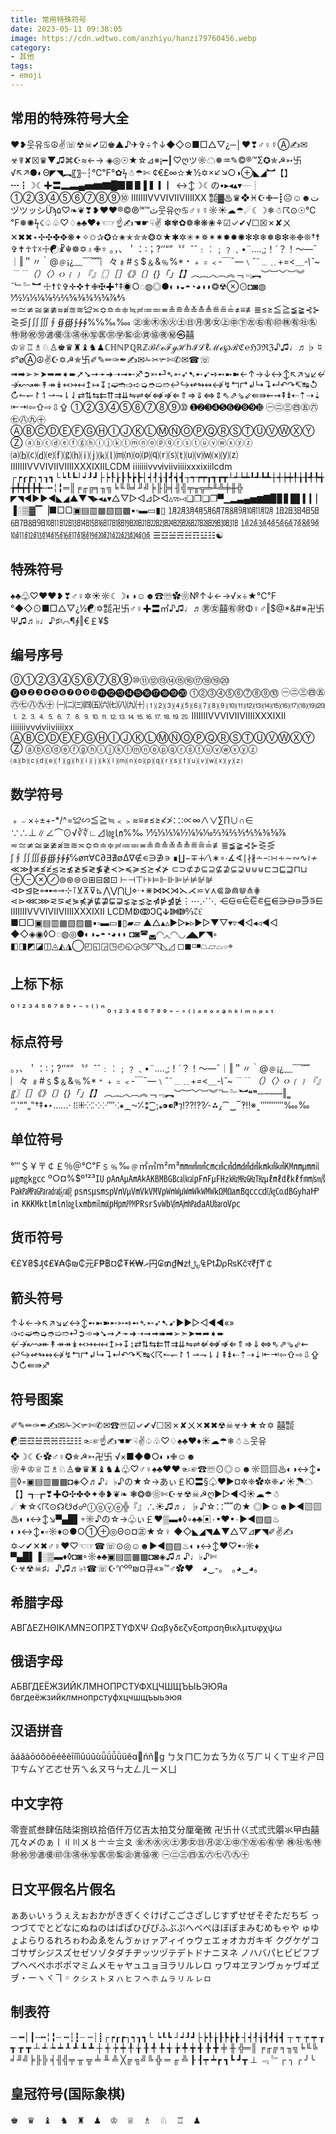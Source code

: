 ```yaml
---
title: 常用特殊符号
date: 2023-05-11 09:38:05
image: https://cdn.wdtwo.com/anzhiyu/hanzi79760456.webp
category: 
- 其他
tags: 
- emoji
---
```

## 常用的特殊符号大全
<!--more-->

❤❥웃유♋☮✌☏☢☠✔☑♚▲♪✈✞÷↑↓◆◇⊙■□△▽¿─│♥❣♂♀☿Ⓐ✍✉☣☤✘☒♛▼♫⌘☪≈←→
◈◎☉★☆⊿※¡━┃♡ღツ☼☁❅♒✎©®™Σ✪✯☭➳卐√↖↗●◐Θ◤◥︻〖〗┄┆℃℉°✿ϟ☃☂✄
¢€£∞✫★½✡×↙↘○◑⊕◣◢︼【】┅┇☽☾✚〓▂▃▄▅▆▇█▉▊▋▌▍▎▏↔↕☽☾の•▸◂▴▾┈┊
①②③④⑤⑥⑦⑧⑨⑩
ⅠⅡⅢⅣⅤⅥⅦⅧⅨⅩ
㍿▓♨♛❖♓☪✙┉┋☹☺☻تヅツッシÜϡﭢ™℠℗©®♥❤❥❣❦❧♡۵웃유ღ♋♂♀☿☼☀☁☂☄☾☽❄☃☈⊙☉℃℉❅✺ϟ☇♤♧♡♢♠♣♥♦☜☞☝✍☚☛☟✌
✽✾✿❁❃❋❀⚘☑✓✔√☐☒✗✘ㄨ✕✖✖⋆✢✣✤✥❋✦✧✩✰✪✫✬✭✮✯❂✡★✱✲✳✴✵✶✷✸✹✺✻✼❄❅❆❇❈❉❊†☨✞✝☥☦☓☩☯☧☬☸✡♁✙♆
。，、＇：∶；?‘’“”〝〞ˆˇ﹕︰﹔﹖﹑•¨….¸;！´？！～—ˉ｜‖＂〃｀@﹫¡¿﹏﹋﹌︴々﹟#﹩$﹠&﹪%*﹡﹢﹦﹤‐￣¯―﹨ˆ˜﹍﹎+=<＿_-\ˇ~﹉﹊（）〈〉‹›﹛﹜『』〖〗［］《》〔〕{}「」【】︵︷︿︹︽_﹁﹃︻︶︸﹀︺︾ˉ﹂﹄︼
☩☨☦✞✛✜✝✙✠✚†‡◉○◌◍◎●◐◑◒◓◔◕◖◗❂☢⊗⊙◘◙◍
⅟½⅓⅕⅙⅛⅔⅖⅚⅜¾⅗⅝⅞⅘
≂≃≄≅≆≇≈≉≊≋≌≍≎≏≐≑≒≓≔≕≖≗≘≙≚≛≜≝≞≟≠≡≢≣≤≥≦≧≨≩⊰⊱⋛⋚∫∬∭∮∯∰∱∲∳%℅‰‱
㊣㊎㊍㊌㊋㊏㊐㊊㊚㊛㊤㊥㊦㊧㊨㊒㊞㊑㊒㊓㊔㊕㊖㊗㊘㊜㊝㊟㊠㊡㊢㊩㊪㊫㊬㊭㊮㊯㊰㊙㉿囍
♔♕♖♗♘♙♚♛♜♝♞♟ℂℍℕℙℚℝℤℬℰℯℱℊℋℎℐℒℓℳℴ℘ℛℭ℮ℌℑℜℨ♪♫♩♬♭♮♯°øⒶ☮✌☪✡☭✯卐✐✎✏✑✒✍✉✁✂✃✄✆✉☎☏
➟➡➢➣➤➥➦➧➨➚➘➙➛➜➝➞➸♐➲➳⏎➴➵➶➷➸➹➺➻➼➽←↑→↓↔↕↖↗↘↙↚↛↜↝↞↟↠↡↢↣↤↥↦↧↨➫➬➩➪➭➮➯➱↩↪↫↬↭↮↯↰↱↲↳↴↵↶↷↸↹↺↻↼↽↾↿⇀⇁⇂⇃⇄⇅⇆⇇⇈⇉⇊⇋⇌⇍⇎⇏⇐⇑⇒⇓⇔⇕⇖⇗⇘⇙⇚⇛⇜⇝⇞⇟⇠⇡⇢⇣⇤⇥⇦⇧⇨⇩⇪
➀➁➂➃➄➅➆➇➈➉
➊➋➌➍➎➏➐➑➒➓
㊀㊁㊂㊃㊄㊅㊆㊇㊈㊉
ⒶⒷⒸⒹⒺⒻⒼⒽⒾⒿⓀⓁⓂⓃⓄⓅⓆⓇⓈⓉⓊⓋⓌⓍⓎⓏ
ⓐⓑⓒⓓⓔⓕⓖⓗⓘⓙⓚⓛⓜⓝⓞⓟⓠⓡⓢⓣⓤⓥⓦⓧⓨⓩ
⒜⒝⒞⒟⒠⒡⒢⒣⒤⒥⒦⒧⒨⒩⒪⒫⒬⒭⒮⒯⒰⒱⒲⒳⒴⒵
ⅠⅡⅢⅣⅤⅥⅦⅧⅨⅩⅪⅫⅬⅭⅮⅯ
ⅰⅱⅲⅳⅴⅵⅶⅷⅸⅹⅺⅻⅼⅽⅾⅿ
┌┍┎┏┐┑┒┓└┕┖┗┘┙┚┛├┝┞┟┠┡┢┣┤┥┦┧┨┩┪┫┬┭┮┯┰┱┲┳┴┵┶┷┸┹┺┻┼┽┾┿╀╁╂╃╄╅╆╇╈╉╊╋╌╍╎╏═║╒╓╔╕╖╗╘╙╚╛╜╝╞╟╠╡╢╣╤╥╦╧╨╩╪╫╬
◤◥◄►▶◀◣◢▲▼◥▸◂▴▾△▽▷◁⊿▻◅▵▿▹◃❏❐❑❒▀▁▂▃▄▅▆▇▉▊▋█▌▍▎▏▐░▒▓▔▕■□▢▣▤▥▦▧▨▩▪▫▬▭▮▯
㋀㋁㋂㋃㋄㋅㋆㋇㋈㋉㋊㋋
㏠㏡㏢㏣㏤㏥㏦㏧㏨㏩㏪㏫㏬㏭㏮㏯㏰㏱㏲㏳㏴㏵㏶㏷㏸㏹㏺㏻㏼㏽㏾
㍙㍚㍛㍜㍝㍞㍟㍠㍡㍢㍣㍤㍥㍦㍧㍨㍩㍪㍫㍬㍭㍮㍯㍰㍘
☰☲☱☴☵☶☳☷☯

## 特殊符号

♠♣♧♡♥❤❥❣♂♀✲☀☼☾☽◐◑☺☻☎☏✿❀№↑↓←→√×÷★℃℉°◆◇⊙■□△▽¿½☯✡㍿卍卐♂♀✚〓㎡♪♫♩♬㊚㊛囍㊒㊖Φ♀♂‖$@*&#※卍卐Ψ♫♬♭♩♪♯♮⌒¶∮‖€￡¥$

## 编号序号

⓪①②③④⑤⑥⑦⑧⑨⑩⑪⑫⑬⑭⑮⑯⑰⑱⑲⑳
⓿❶❷❸❹❺❻❼❽❾❿⓫⓬⓭⓮⓯⓰⓱⓲⓳⓴
⓵⓶⓷⓸⓹⓺⓻⓼⓽⓾
㊀㊁㊂㊃㊄㊅㊆㊇㊈㊉
㈠㈡㈢㈣㈤㈥㈦㈧㈨㈩
⑴⑵⑶⑷⑸⑹⑺⑻⑼⑽⑾⑿⒀⒁⒂⒃⒄⒅⒆⒇
⒈⒉⒊⒋⒌⒍⒎⒏⒐⒑⒒⒓⒔⒕⒖⒗⒘⒙⒚⒛
ⅠⅡⅢⅣⅤⅥⅦⅧⅨⅩⅪⅫ
ⅰⅱⅲⅳⅴⅵⅶⅷⅸⅹ
ⒶⒷⒸⒹⒺⒻⒼⒽⒾⒿⓀⓁⓂⓃⓄⓅⓆⓇⓈⓉⓊⓋⓌⓍⓎⓏ
ⓐⓑⓒⓓⓔⓕⓖⓗⓘⓙⓚⓛⓜⓝⓞⓟⓠⓡⓢⓣⓤⓥⓦⓧⓨⓩ
⒜⒝⒞⒟⒠⒡⒢⒣⒤⒥⒦⒧⒨⒩⒪⒫⒬⒭⒮⒯⒰⒱⒲⒳⒴⒵

## 数学符号
﹢﹣×÷±+-*/^=≌∽≦≧≒﹤﹥≈≡≠≤≥≮≯∷∶∝∞∧∨∑∏∪∩∈
∵∴⊥∥∠⌒⊙√∛∜∟⊿㏒㏑%‰
⅟½⅓⅕⅙⅐⅛⅑⅒⅔¾⅖⅗⅘⅚⅜⅝⅞
≂≃≄≅≆≇≉≊≋≍≎≏≐≑≓≔≕≖≗≘≙≚≛≜≝≞≟≢≣≨≩⊰⊱⋛⋚
∫∮∬∭∯∰∱∲∳℅øπ∀∁∂∃∄∅∆∇∉∊∋∌∍
∎∐−∓∔∕∖∗∘∙∡∢∣∤∦∸∹∺∻∼∾∿≀≁
≪≫≬≭≰≱≲≳≴≵≶≷≸≹≺≻≼≽≾≿⊀⊁
⊂⊃⊄⊅⊆⊇⊈⊉⊊⊋⊌⊍⊎⊏⊐⊑⊒⊓⊔
⊕⊖⊗⊘⊚⊛⊜⊝⊞⊟⊠⊡
⊢⊣⊤⊦⊧⊨⊩⊪⊫⊬⊭⊮⊯
⊲⊳⊴⊵⊶⊷⊸⊹⊺⊻⊼⊽⊾⋀⋁⋂⋃⋄⋅⋆⋇⋈⋉⋊⋋⋌⋍⋎⋏⋐⋑⋒⋓⋔⋕
⋖⋗⋘⋙⋜⋝⋞⋟⋠⋡⋢⋣⋤⋥⋦⋧⋨⋩⋪⋫⋬⋭⋮⋯⋰⋱
⋲⋳⋴⋵⋶⋷⋸⋹⋺⋻⋼⋽⋾⋿
ⅠⅡⅢⅣⅤⅥⅦⅧⅨⅩⅪⅫ
ⅬⅭⅮⅯↁↂↃↅↆↇↈ↉↊↋
■□▢▣▤▥▦▧▨▩▪▫▬▭▮▯▰▱
▲△▴▵▶▷▸▹►▻▼▽▾▿◀◁◂◃◄◅
◆◇◈◉◊○◌◍◎●◐◑◒◓◔◕◖◗
◘◙◚◛◜◝◞◟◠◡◢◣◤◥◦
◧◨◩◪◫◬◭◮◯◰◱◲◳◴◵◶◷◸◹◺◿
◻◼◽◾⏢⏥⌓⌔⌖

## 上标下标

⁰ ¹ ² ³ ⁴ ⁵ ⁶ ⁷ ⁸ ⁹ 
⁺ ⁻ ⁼ ⁽ ⁾ ⁿ 
₀ ₁ ₂ ₃ ₄ ₅ ₆ ₇ ₈ ₉ 
₊ ₋ ₌ ₍ ₎ 
ₐ ₑ ₒ ₓ ₔ ₕ ₖ ₗ ₘ ₙ ₚ ₛ ₜ

## 标点符号

。，、＇：∶；?‘’“”
〝〞ˆˇ﹕︰﹔﹖﹑•¨….¸;！´？！～—ˉ｜‖＂〃｀@﹫¡¿﹏﹋﹌︴々
﹟#﹩$﹠&﹪%*﹡﹢﹦﹤‐￣¯―﹨ˆ˜﹍﹎+=<＿_-\ˇ~﹉﹊
（）〈〉‹›﹛﹜『』〖〗［］《》〔〕{}「」【】
︵︷︿︹︽_﹁﹃︻︶︸﹀︺︾ˉ﹂﹄︼❝❞‐‑‒–―‖‗
‘’‚‛“”„‟†‡•‣․‥…‧
‪‫‬‭‮ 
‰‱′″‴‵‶‷‸※‼‽‾‿⁀⁁⁂⁃⁄⁇⁈⁉⁊⁋⁌⁍⁎⁏⁐⁑⁒⁓⁔⁕⁖⁗⁘⁙⁚⁛⁜⁝⁞ ⁠⁡⁢⁣

## 单位符号
°′″＄￥〒￠￡％＠℃℉﹩﹪‰﹫㎡㎥m²m³㎜㎟㎣㎝㎠㎤㍷㍸㍹㎞㎢㎦㏎㎚㎛㏕㎍㎎㎏㏄
º○¤%$º¹²³㍺
㎀㎁㎂㎃㎄㎅㎆㎇㎈㎉㎊㎋㎌㎐㎑㎒㎓㎔㎕㎖㎗㎘㎙㎧㎨
㎩㎪㎫㎬㎭㎮㎯
㎰㎱㎲㎳㎴㎵㎶㎷㎸㎹㎺㎻㎼㎽㎾㎿㏀㏁㏂㏃㏄㏅㏆㏇㏈㏉㏊㏋㏌
㏍㏎㏏㏐㏑㏒㏓㏔㏕㏖㏗㏘㏙㏚㏛㏜㏝㏞㏟㍱㍲㍳㍴㍵㍶

## 货币符号

€£Ұ₴$₰¢₤¥₳₲₪₵元₣₱฿¤₡₮₭₩ރ円₢₥₫₦zł﷼₠₧₯₨Kčर₹ƒ₸￠

## 箭头符号

↑↓←→↖↗↘↙↔↕➻➼➽➸➳➺➻➴➵➶➷➹▶►▷◁◀◄«»
➩➪➫➬➭➮➯➱⏎➲➾➔➘➙➚➛➜➝➞➟➠➡➢➣➤➥➦➧➨
↚↛↜↝↞↟↠↠↡↢↣↤↤↥↦↧↨⇄⇅⇆⇇⇈⇉⇊⇋⇌⇍⇎⇏⇐⇑⇒⇓⇔⇖⇗⇘⇙⇜
↩↪↫↬↭↮↯↰↱↲↳↴↵↶↷↸↹☇☈↼↽↾↿⇀⇁⇂⇃⇞⇟⇠⇡⇢⇣⇤⇥⇦⇧⇨⇩⇪↺↻⇚⇛♐

## 符号图案
✐✎✏✑✒✍✉✁✂✃✄✆✉☎☏☑✓✔√☐☒✗✘ㄨ✕✖✖☢☠☣✈★☆✡
囍㍿☯☰☲☱☴☵☶☳☷☜☞☝✍☚☛☟✌♤♧♡♢♠♣♥♦☀☁☂❄☃♨웃유❖☽☾☪✿♂♀✪✯☭➳卍卐
√×■◆●○◐◑✙☺☻❀⚘♔♕♖♗♘♙♚♛♜♝♞♟♧♡♂♀♠♣♥❤☜☞☎☏⊙◎☺☻☼▧▨♨◐◑↔↕▪
▒◊◦▣▤▥▦▩◘◈◇♬♪♩♭♪の★☆→あぃ￡Ю〓§♤♥▶¤✲❈✿✲❈➹☀☂☁【】┱┲❣✚✪✣✤✥✦❉❥❦❧
❃❂❁❀✄☪☣☢☠☭ღ▶▷◀◁☀☁☂☃☄★☆☇☈⊙☊☋☌☍ⓛⓞⓥⓔ╬『』∴☀♫♬♩♭♪☆∷﹌の★
◎▶☺☻►◄▧▨♨◐◑↔↕↘▀▄█▌◦☼♪の☆→♧ぃ￡❤▒▬♦◊◦♠♣▣۰•❤•۰►◄▧▨♨◐◑↔↕▪▫☼♦⊙●○①⊕◎Θ⊙¤㊣★☆♀
◆◇◣◢◥▲▼△▽⊿◤◥✐✌✍✡✓✔✕✖♂♀♥♡☜☞☎☏⊙◎☺☻►◄▧▨♨◐◑↔↕♥♡▪▫☼♦
▀▄█▌▐░▒▬♦◊◘◙◦☼♠♣▣▤▥▦▩◘◙◈♫♬♪♩♭♪✄☪☣☢☠♯♩♪♫♬♭♮☎☏☪♈ºº₪¤큐«»™♂✿♥　◕‿-｡　｡◕‿◕｡

## 希腊字母

ΑΒΓΔΕΖΗΘΙΚΛΜΝΞΟΠΡΣΤΥΦΧΨ
Ωαβγδεζνξοπρσηθικλμτυφχψω

## 俄语字母

АБВГДЕЁЖЗИЙКЛМНОПРСТУФХЦЧШЩЪЫЬЭЮЯа
бвгдеёжзийклмнопрстуфхцчшщъыьэюя

## 汉语拼音

āáǎàōóǒòēéěèīíǐìūúǔùǖǘǚǜüêɑńňɡ
ㄅㄆㄇㄈㄉㄊㄋㄌㄍㄎㄏㄐㄑㄒㄓㄔㄕㄖㄗㄘㄙㄚㄛㄜㄝㄞㄟㄠㄡㄢㄣㄤㄥㄦㄧㄨㄩ

## 中文字符

零壹贰叁肆伍陆柒捌玖拾佰仟万亿吉太拍艾分厘毫微
卍卐卄巜弍弎弐朤氺曱甴囍兀々〆のぁ〡〢〣〤〥〦〧〨〩
㊎㊍㊌㊋㊏㊚㊛㊐㊊㊣㊤㊥㊦㊧㊨㊒㊫
㊑㊓㊔㊕㊖㊗㊘㊜㊝㊞㊟㊠㊡㊢㊩㊪㊬㊭㊮㊯㊰
㊀㊁㊂㊃㊄㊅㊆㊇㊈㊉

## 日文平假名片假名

ぁあぃいぅうぇえぉおかがきぎくぐけげこごさざしじすずせぜそぞただちぢ
っつづてでとどなにぬねのはばぱひびぴふぶぷへべぺほぼぽまみむめもゃや
ゅゆょよらりるれろゎわゐゑをんゔゕゖァアィイゥウェエォオカガキギ
クグケゲコゴサザシジスズセゼソゾタダチヂッツヅテデトドナニヌネ
ノハバパヒビピフブプヘベペホボポマミムメモャヤュユョヨラリルレロ
ヮワヰヱヲンヴヵヶヷヸヹヺ・ーヽヾヿ゠ㇰㇱㇲㇳㇴㇵㇶㇷㇸㇹㇺㇻㇼㇽㇾㇿ

## 制表符

─ ━│┃╌╍╎╏┄ ┅┆┇┈ ┉┊┋┌┍┎┏┐┑┒┓└ ┕┖┗ ┘┙┚┛├┝┞┟┠┡┢┣ ┤┥┦┧┨┩┪┫
┬ ┭ ┮ ┯ ┰ ┱ ┲ ┳ ┴ ┵ ┶ ┷ ┸ ┹ ┺ ┻
┼ ┽ ┾ ┿ ╀ ╁ ╂ ╃ ╄ ╅ ╆ ╇ ╈ ╉ ╊ ╋ ╪ ╫ ╬═║
╒╓╔ ╕╖╗╘╙╚ ╛╜╝╞╟╠ ╡╢╣╤ ╥ ╦ ╧ ╨ ╩ ╳╔ ╗╝╚ ╬ ═ 
╓ ╩ ┠ ┨┯ ┷┏ ┓┗ ┛┳ ⊥ ﹃ ﹄┌ ╮ ╭ ╯╰

## 皇冠符号(国际象棋)

♚　♛　♝　♞　♜　♟　♔　♕　♗　♘　♖　♟







